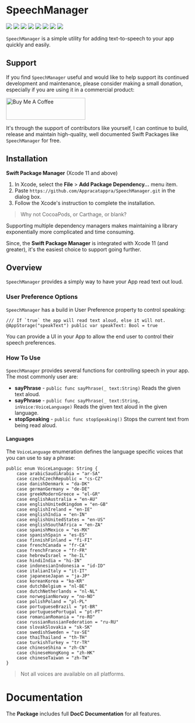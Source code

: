 # SpeechManager

![](https://img.shields.io/badge/license-MIT-green) ![](https://img.shields.io/badge/maintained%3F-Yes-green) ![](https://img.shields.io/badge/swift-5.4-green) ![](https://img.shields.io/badge/iOS-17.0-red) ![](https://img.shields.io/badge/macOS-14.0-red) ![](https://img.shields.io/badge/tvOS-17.0-red) ![](https://img.shields.io/badge/watchOS-10.0-red) ![](https://img.shields.io/badge/dependency-LogManager-orange)

`SpeechManager` is a simple utility for adding text-to-speech to your app quickly and easily.

## Support

If you find `SpeechManager` useful and would like to help support its continued development and maintenance, please consider making a small donation, especially if you are using it in a commercial product:

<a href="https://www.buymeacoffee.com/KevinAtAppra" target="_blank"><img src="https://cdn.buymeacoffee.com/buttons/v2/default-yellow.png" alt="Buy Me A Coffee" style="height: 60px !important;width: 217px !important;" ></a>

It's through the support of contributors like yourself, I can continue to build, release and maintain high-quality, well documented Swift Packages like `SpeechManager` for free.

<a name="Installation"></a>
## Installation

**Swift Package Manager** (Xcode 11 and above)

1. In Xcode, select the **File** > **Add Package Dependency…** menu item.
2. Paste `https://github.com/Appracatappra/SpeechManager.git` in the dialog box.
3. Follow the Xcode's instruction to complete the installation.

> Why not CocoaPods, or Carthage, or blank?

Supporting multiple dependency managers makes maintaining a library exponentially more complicated and time consuming.

Since, the **Swift Package Manager** is integrated with Xcode 11 (and greater), it's the easiest choice to support going further.

## Overview

`SpeechManager` provides a simply way to have your App read text out loud.

### User Preference Options

`SpeechManager` has a build in User Preference property to control speaking:

```
/// If `true` the app will read text aloud, else it will not.
@AppStorage("speakText") public var speakText: Bool = true
```

You can provide a UI in your App to allow the end user to control their speech preferences.

### How To Use

`SpeechManager` provides several functions for controlling speech in your app. The most commonly user are:

* **sayPhrase** - `public func sayPhrase(_ text:String)` Reads the given text aloud.
* **sayPhrase** - `public func sayPhrase(_ text:String, inVoice:VoiceLanguage)` Reads the given text aloud in the given language.
* **stopSpeaking** - `public func stopSpeaking()` Stops the current text from being read aloud.

#### Languages

The `VoiceLanguage` enumeration defines the language specific voices that you can use to say a phrase:

```
public enum VoiceLanguage: String {
    case arabicSaudiArabia = "ar-SA"
    case czechCzechRepublic = "cs-CZ"
    case danishDenmark = "da-DK"
    case germanGermany = "de-DE"
    case greekModernGreece = "el-GR"
    case englishAustralia = "en-AU"
    case englishUnitedKingdom = "en-GB"
    case englishIreland = "en-IE"
    case englishIndia = "en-IN"
    case englishUnitedStates = "en-US"
    case englishSouthAfrica = "en-ZA"
    case spanishMexico = "es-MX"
    case spanishSpain = "es-ES"
    case finnishFinland = "fi-FI"
    case frenchCanada = "fr-CA"
    case frenchFrance = "fr-FR"
    case hebrewIsrael = "he-IL"
    case hindiIndia = "hi-IN"
    case indonesianIndonesia = "id-ID"
    case italianItaly = "it-IT"
    case japaneseJapan = "ja-JP"
    case koreanKorea = "ko-KR"
    case dutchBelgium = "nl-BE"
    case dutchNetherlands = "nl-NL"
    case norwegianNorway = "no-NO"
    case polishPoland = "pl-PL"
    case portugueseBrazil = "pt-BR"
    case portuguesePortugal = "pt-PT"
    case romanianRomania = "ro-RO"
    case russianRussianFederation = "ru-RU"
    case slovakSlovakia = "sk-SK"
    case swedishSweden = "sv-SE"
    case thaiThailand = "th-TH"
    case turkishTurkey = "tr-TR"
    case chineseShina = "zh-CN"
    case chineseHongKong = "zh-HK"
    case chineseTaiwan = "zh-TW"
}
```

> Not all voices are available on all platforms.


# Documentation

The **Package** includes full **DocC Documentation** for all features.